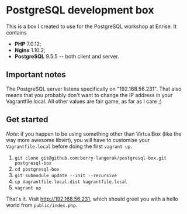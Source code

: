 # PostgreSQL development box

This is a box I created to use for the PostgreSQL workshop at Enrise. It contains 

* **PHP** 7.0.12;
* **Nginx** 1.10.2;
* **PostgreSQL** 9.5.5 -- both client and server.

## Important notes

The PostgreSQL server listens specifically on "192.168.56.231". That also means that 
you probably don't want to change the IP address in your Vagrantfile.local. All other
values are fair game, as far as I care ;)

## Get started

*Note*: if you happen to be using something other than VirtualBox (like the way more 
awesome libvirt), you will have to customise your `Vagrantfile.local` before doing 
the first `vagrant up`.

1. `git clone git@github.com:berry-langerak/postgresql-box.git postgresql-box`
1. `cd postgresql-box`
1. `git submodule update --init --recursive`
1. `cp Vagrantfile.local.dist Vagrantfile.local`
1. `vagrant up`

That's it. Visit http://192.168.56.231, which should greet you with a hello world 
from `public/index.php`.
